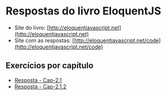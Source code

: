 # Respostas do livro EloquentJS
- Site do livro: [http://eloquentjavascript.net](http://eloquentjavascript.net)
- Site com as respostas: [http://eloquentjavascript.net/code](http://eloquentjavascript.net/code)


## Exercícios por capítulo

- [Resposta - Cap-2.1](respCap2-1.js)
- [Resposta - Cap-2.1.2](respCap2-1.2.js)

